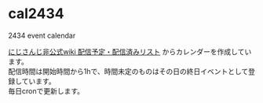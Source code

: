 # cal2434
2434 event calendar

[にじさんじ非公式wiki 配信予定・配信済みリスト](https://wikiwiki.jp/nijisanji/%E9%85%8D%E4%BF%A1%E4%BA%88%E5%AE%9A%E3%83%AA%E3%82%B9%E3%83%88)
からカレンダーを作成しています。  
配信時間は開始時間から1hで、時間未定のものはその日の終日イベントとして登録しています。  
毎日cronで更新します。
